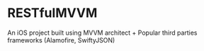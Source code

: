 # RESTfulMVVM
An iOS project built using MVVM architect + Popular third parties frameworks (Alamofire, SwiftyJSON)
